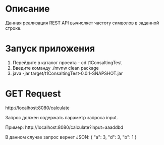 # Описание
Данная реализация REST API вычисляет частоту символов в заданной строке.


# Запуск приложения
1. Перейдите в каталог проекта - cd t1ConsaltingTest
2. Введите команду ./mvnw clean package
3. java -jar target/t1ConsaltingTest-0.0.1-SNAPSHOT.jar


# GET Request
http://localhost:8080/calculate

Запрос должен содержать параметр запроса input.

Пример:
http://localhost:8080/calculate?input=aaaddbd

В данном случае запрос вернет JSON: 
{
"a": 3,
"d": 3,
"b": 1
}
